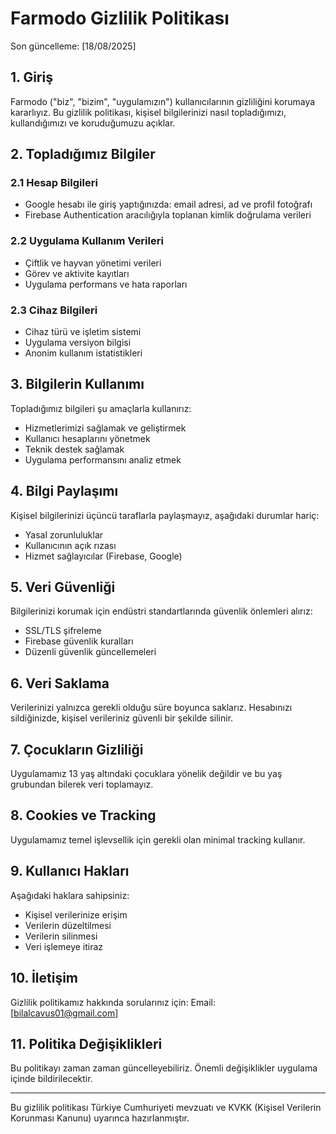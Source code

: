 # Farmodo Gizlilik Politikası

Son güncelleme: [18/08/2025]

## 1. Giriş
Farmodo ("biz", "bizim", "uygulamızın") kullanıcılarının gizliliğini korumaya kararlıyız. Bu gizlilik politikası, kişisel bilgilerinizi nasıl topladığımızı, kullandığımızı ve koruduğumuzu açıklar.

## 2. Topladığımız Bilgiler
### 2.1 Hesap Bilgileri
- Google hesabı ile giriş yaptığınızda: email adresi, ad ve profil fotoğrafı
- Firebase Authentication aracılığıyla toplanan kimlik doğrulama verileri

### 2.2 Uygulama Kullanım Verileri
- Çiftlik ve hayvan yönetimi verileri
- Görev ve aktivite kayıtları
- Uygulama performans ve hata raporları

### 2.3 Cihaz Bilgileri
- Cihaz türü ve işletim sistemi
- Uygulama versi̇yon bilgisi
- Anonim kullanım istatistikleri

## 3. Bilgilerin Kullanımı
Topladığımız bilgileri şu amaçlarla kullanırız:
- Hizmetlerimizi sağlamak ve geliştirmek
- Kullanıcı hesaplarını yönetmek
- Teknik destek sağlamak
- Uygulama performansını analiz etmek

## 4. Bilgi Paylaşımı
Kişisel bilgilerinizi üçüncü taraflarla paylaşmayız, aşağıdaki durumlar hariç:
- Yasal zorunluluklar
- Kullanıcının açık rızası
- Hizmet sağlayıcılar (Firebase, Google)

## 5. Veri Güvenliği
Bilgilerinizi korumak için endüstri standartlarında güvenlik önlemleri alırız:
- SSL/TLS şifreleme
- Firebase güvenlik kuralları
- Düzenli güvenlik güncellemeleri

## 6. Veri Saklama
Verilerinizi yalnızca gerekli olduğu süre boyunca saklarız. Hesabınızı sildiğinizde, kişisel verileriniz güvenli bir şekilde silinir.

## 7. Çocukların Gizliliği
Uygulamamız 13 yaş altındaki çocuklara yönelik değildir ve bu yaş grubundan bilerek veri toplamayız.

## 8. Cookies ve Tracking
Uygulamamız temel işlevsellik için gerekli olan minimal tracking kullanır.

## 9. Kullanıcı Hakları
Aşağıdaki haklara sahipsiniz:
- Kişisel verilerinize erişim
- Verilerin düzeltilmesi
- Verilerin silinmesi
- Veri işlemeye itiraz

## 10. İletişim
Gizlilik politikamız hakkında sorularınız için:
Email: [bilalcavus01@gmail.com]

## 11. Politika Değişiklikleri
Bu politikayı zaman zaman güncelleyebiliriz. Önemli değişiklikler uygulama içinde bildirilecektir.

---

Bu gizlilik politikası Türkiye Cumhuriyeti mevzuatı ve KVKK (Kişisel Verilerin Korunması Kanunu) uyarınca hazırlanmıştır.
